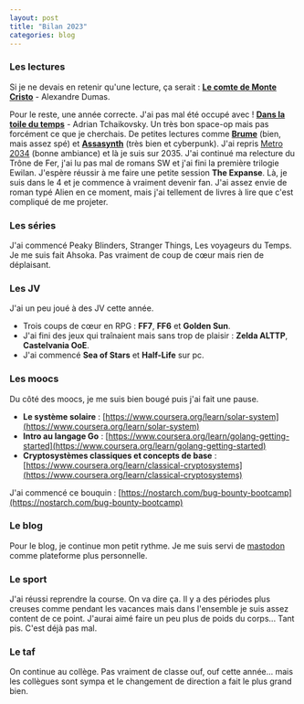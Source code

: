 ```yaml
---
layout: post
title: "Bilan 2023"
categories: blog
---
```


### Les lectures

Si je ne devais en retenir qu'une lecture, ça serait : [**Le comte de Monte Cristo**](https://homeostasie.github.io/bouquins/Alexandre-Dumas_comte-monte-cristo/) - Alexandre Dumas.

Pour le reste, une année correcte. J'ai pas mal été occupé avec ! [**Dans la toile du temps**](https://homeostasie.github.io/bouquins/Adrian-Tchaikovsky_Dans-la-toile-du-temps/) - Adrian Tchaikovsky. Un très bon space-op mais pas forcément ce que je cherchais. De petites lectures comme [**Brume**](https://homeostasie.github.io/bouquins/Stephen-King_Brume/) (bien, mais assez spé) et [**Assasynth**](https://homeostasie.github.io/bouquins/Martha-Wells_Defaillances-systemes/) (très bien et cyberpunk). J'ai repris [Metro 2034](https://homeostasie.github.io/bouquins/Dmitri-Glukhovski_metro-2034/) (bonne ambiance) et là je suis sur 2035. J'ai continué ma relecture du Trône de Fer, j'ai lu pas mal de romans SW et j'ai fini la première trilogie Ewilan. J'espère réussir à me faire une petite session **The Expanse**. Là, je suis dans le 4 et je commence à vraiment devenir fan. J'ai assez envie de roman typé Alien en ce moment, mais j'ai tellement de livres à lire que c'est compliqué de me projeter. 



### Les séries

J'ai commencé Peaky Blinders, Stranger Things, Les voyageurs du Temps. Je me suis fait Ahsoka. Pas vraiment de coup de cœur mais rien de déplaisant.

### Les JV

J'ai un peu joué à des JV cette année.

- Trois coups de cœur en RPG : **FF7**, **FF6** et **Golden Sun**. 
- J'ai fini des jeux qui traînaient mais sans trop de plaisir : **Zelda ALTTP**, **Castelvania OoE**. 
- J'ai commencé **Sea of Stars** et **Half-Life** sur pc.


### Les moocs

Du côté des moocs, je me suis bien bougé puis j'ai fait une pause.  

- **Le système solaire** : [https://www.coursera.org/learn/solar-system](https://www.coursera.org/learn/solar-system)
- **Intro au langage Go** : [https://www.coursera.org/learn/golang-getting-started](https://www.coursera.org/learn/golang-getting-started)
- **Cryptosystèmes classiques et concepts de base** : [https://www.coursera.org/learn/classical-cryptosystems](https://www.coursera.org/learn/classical-cryptosystems)

J'ai commencé ce bouquin : [https://nostarch.com/bug-bounty-bootcamp](https://nostarch.com/bug-bounty-bootcamp)

### Le blog

Pour le blog, je continue mon petit rythme. Je me suis servi de [mastodon](https://shelter.moe/@thom) comme plateforme plus personnelle. 

### Le sport

J'ai réussi reprendre la course. On va dire ça. Il y a des périodes plus creuses comme pendant les vacances mais dans l'ensemble je suis assez content de ce point. J'aurai aimé faire un peu plus de poids du corps... Tant pis. C'est déjà pas mal. 

### Le taf

On continue au collège. Pas vraiment de classe ouf, ouf cette année... mais les collègues sont sympa et le changement de direction a fait le plus grand bien. 


